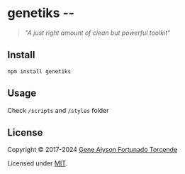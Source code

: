 # genetiks --

> *"A just right amount of clean but powerful toolkit"*

## Install

`npm install genetiks`

## Usage

Check `/scripts` and `/styles` folder

## License

Copyright &copy; 2017-2024 [Gene Alyson Fortunado Torcende](https://github.com/kermage)

Licensed under [MIT](LICENSE).
